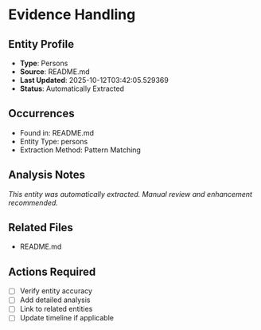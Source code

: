 # Evidence Handling

## Entity Profile
- **Type**: Persons
- **Source**: README.md
- **Last Updated**: 2025-10-12T03:42:05.529369
- **Status**: Automatically Extracted

## Occurrences
- Found in: README.md
- Entity Type: persons
- Extraction Method: Pattern Matching

## Analysis Notes
*This entity was automatically extracted. Manual review and enhancement recommended.*

## Related Files
- README.md

## Actions Required
- [ ] Verify entity accuracy
- [ ] Add detailed analysis
- [ ] Link to related entities
- [ ] Update timeline if applicable
